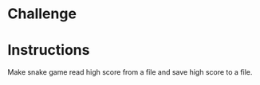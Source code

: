 # Challenge

# Instructions
Make snake game read high score from a file and save high score to a file.
    
